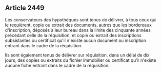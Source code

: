 Article 2449
----
Les conservateurs des hypothèques sont tenus de délivrer, à tous ceux qui le
requièrent, copie ou extrait des documents, autres que les bordereaux
d'inscription, déposés à leur bureau dans la limite des cinquante années
précédant celle de la réquisition, et copie ou extrait des inscriptions
subsistantes ou certificat qu'il n'existe aucun document ou inscription entrant
dans le cadre de la réquisition.

Ils sont également tenus de délivrer sur réquisition, dans un délai de dix
jours, des copies ou extraits du fichier immobilier ou certificat qu'il n'existe
aucune fiche entrant dans le cadre de la réquisition.
